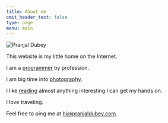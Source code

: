 ```yaml
---
title: About me
omit_header_text: false
type: page
menu: main
---
```


![Pranjal Dubey](https://pranjaldubey.com/images/pranjal-dubey.jpg "Pranjal Dubey")

This website is my little home on the Internet.

I am a [programmer](https://github.com/pranjalworm) by profession.

I am big time into [photography](https://pranjaldubey.photography).

I like [reading](https://www.goodreads.com/pranjalworm) almost anything interesting I can get my hands on.

I love traveling.

Feel free to ping me at [hi@pranjaldubey.com](mailto:pranjaldubey.com).